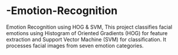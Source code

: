 # -Emotion-Recognition
Emotion Recognition using HOG &amp; SVM, This project classifies facial emotions using Histogram of Oriented Gradients (HOG) for feature extraction and Support Vector Machine (SVM) for classification. It processes facial images from seven emotion categories.
